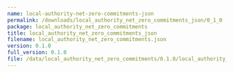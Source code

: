 ```yaml
---
name: local-authority-net-zero-commitments-json
permalink: /downloads/local_authority_net_zero_commitments_json/0_1_0
package: local_authority_net_zero_commitments
title: local_authority_net_zero_commitments_json
filename: local_authority_net_zero_commitments.json
version: 0.1.0
full_version: 0.1.0
file: /data/local_authority_net_zero_commitments/0.1.0/local_authority_net_zero_commitments.json
---
```

